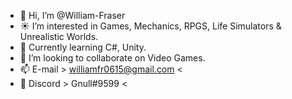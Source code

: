 - 👋 Hi, I’m @William-Fraser
- :sunny:  I’m interested in Games, Mechanics, RPGS, Life Simulators & Unrealistic Worlds.
- 🌱 Currently learning C#, Unity.
- :palms_up_together:  I’m looking to collaborate on Video Games.
- 📫 E-mail > williamfr0615@gmail.com <
- :space_invader: Discord > Gnull#9599 <

<!---
William-Fraser/William-Fraser is a ✨ special ✨ repository because its `README.md` (this file) appears on your GitHub profile.
You can click the Preview link to take a look at your changes.
--->
